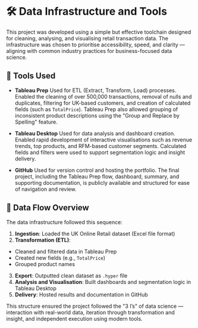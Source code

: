 # 🛠️ Data Infrastructure and Tools

This project was developed using a simple but effective toolchain designed for cleaning, analysing, and visualising retail transaction data. The infrastructure was chosen to prioritise accessibility, speed, and clarity — aligning with common industry practices for business-focused data science.

## 🔧 Tools Used

- **Tableau Prep** 
Used for ETL (Extract, Transform, Load) processes. Enabled the cleaning of over 500,000 transactions, removal of nulls and duplicates, filtering for UK-based customers, and creation of calculated fields (such as `TotalPrice`). Tableau Prep also allowed grouping of inconsistent product descriptions using the "Group and Replace by Spelling" feature.

- **Tableau Desktop** 
Used for data analysis and dashboard creation. Enabled rapid development of interactive visualisations such as revenue trends, top products, and RFM-based customer segments. Calculated fields and filters were used to support segmentation logic and insight delivery.

- **GitHub** 
Used for version control and hosting the portfolio. The final project, including the Tableau Prep flow, dashboard, summary, and supporting documentation, is publicly available and structured for ease of navigation and review.

## 🔁 Data Flow Overview

The data infrastructure followed this sequence:

1. **Ingestion**: Loaded the UK Online Retail dataset (Excel file format)
2. **Transformation (ETL)**: 
- Cleaned and filtered data in Tableau Prep 
- Created new fields (e.g., `TotalPrice`) 
- Grouped product names
3. **Export**: Outputted clean dataset as `.hyper` file
4. **Analysis and Visualisation**: Built dashboards and segmentation logic in Tableau Desktop
5. **Delivery**: Hosted results and documentation in GitHub

This structure ensured the project followed the "3 I’s" of data science — interaction with real-world data, iteration through transformation and insight, and independent execution using modern tools.
